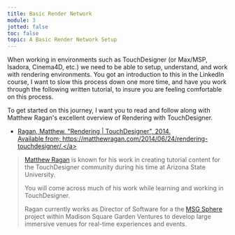 ```yaml
---
title: Basic Render Network
module: 3
jotted: false
toc: false
topic: A Basic Render Network Setup
---
```


When working in environments such as TouchDesigner (or Max/MSP, Isadora, Cinema4D, etc.) we need to be able to setup, understand, and work with rendering environments. You got an introduction to this in the LinkedIn course, I want to slow this process down one more time, and have you work through the following written tutorial, to insure you are feeling comfortable on this process.

To get started on this journey, I want you to read and follow along with Matthew Ragan's excellent overview of Rendering with TouchDesigner.

- <a href="https://matthewragan.com/2014/06/24/rendering-touchdesigner/" target="_blank">Ragan, Matthew. "Rendering \| TouchDesigner", 2014. <br />Available from; https://matthewragan.com/2014/06/24/rendering-touchdesigner/.</a>


> [Matthew Ragan](https://matthewragan.com/about/) is known for his work in creating tutorial content for the TouchDesigner community during his time at Arizona State University.
>
> You will come across much of his work while learning and working in TouchDesigner.
>
> Ragan currently works as Director of Software for a the [MSG Sphere](https://msgsphere.com/) project within Madison Square Garden Ventures to develop large immersive venues for real-time experiences and events.
